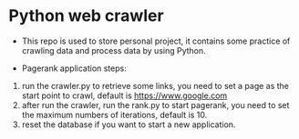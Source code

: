 # Python web crawler

 -  This repo is used to store personal project, it contains some practice of crawling data and process data by using Python.

 -  Pagerank application steps:
 1. run the crawler.py to retrieve some links, you need to set a page as the start point to crawl, default is https://www.google.com
 2. after run the crawler, run the rank.py to start pagerank, you need to set the maximum numbers of iterations, default is 10.
 3. reset the database if you want to start a new application.
